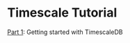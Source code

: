 # Timescale Tutorial

[Part 1](https://github.com/dianasaur323/timescale_tutorial/blob/master/part_1.md): Getting started with TimescaleDB

